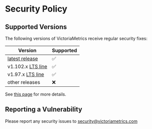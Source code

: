 # Security Policy

## Supported Versions

The following versions of VictoriaMetrics receive regular security fixes:

| Version | Supported          |
|---------|--------------------|
| [latest release](https://docs.victoriametrics.com/changelog/) | :white_check_mark: |
| v1.102.x [LTS line](https://docs.victoriametrics.com/lts-releases/) | :white_check_mark: |
| v1.97.x [LTS line](https://docs.victoriametrics.com/lts-releases/) | :white_check_mark: |
| other releases  | :x:                |

See [this page](https://victoriametrics.com/security/) for more details.

## Reporting a Vulnerability

Please report any security issues to <security@victoriametrics.com>
